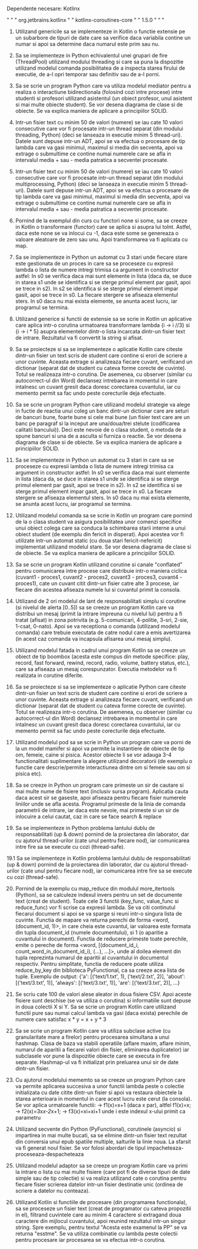 Dependente necesare:
Kotlinx

" <dependency> "
       " <groupId>org.jetbrains.kotlinx</groupId> "
       " <artifactId>kotlinx-coroutines-core</artifactId> "
       " <version>1.5.0</version> "
" </dependency> "


1. Utilizand genericile sa se implementeze in Kotlin o functie extensie pe un subarbore de tipuri de date care sa verifice daca variabila contine un numar si apoi sa determine daca numarul este prim sau nu.

2. Sa se implementeze in Python echivalentul unei grupari de fire (ThreadPool) utilizand modului threading si care sa puna la dispozitie utilizand modelul comanda posibilitatea de a inspecta starea firului de executie, de a-l opri temporar sau definitiv sau de a-l porni.

3. Sa se scrie un program Python care va utiliza modelul mediator pentru a realiza o interactiune bidirectionala (folosind cozi intre procese) intre studenti si profesori utilizand asistentul (un obiect profesor, unul asistent si mai multe obiecte student). Se vor desena diagrama de clase si de obiecte. Se va explica maniera de aplicare a principiilor SOLID.

4. Intr-un fisier text cu minim 50 de valori (numere) se iau cate 10 valori consecutive care vor fi procesate intr-un thread separat (din modului threading, Python) (deci se lanseaza in executie minim 5 thread-uri). Datele sunt depuse intr-un ADT, apoi se va efectua o procesare de tip lambda care va gasi minimul, maximul si media din secventa, apoi va extrage o submultime ce contine numai numerele care se afla in intervalul media + sau - media patratica a secventei procesate.

5. Intr-un fisier text cu minim 50 de valori (numere) se iau cate 10 valori consecutive care vor fi procesate intr-un thread separat (din modului multiprocessing, Python) (deci se lanseaza in executie minim 5 thread-uri). Datele sunt depuse intr-un ADT, apoi se va efectua o procesare de tip lambda care va gasi minimul, maximul si media din secventa, apoi va extrage o submultime ce contine numai numerele care se afla in intervalul media + sau - media patratica a secventei procesate.

6. Pornind de la exemplul din curs cu functori none si some, sa se creeze in Kotlin o transformare (functor) care se aplica si asupra lui toInt. Astfel, daca este none se va inlocui cu -1, daca este some se genereaza o valoare aleatoare de zero sau unu. Apoi transformarea va fi aplicata cu map.

7. Sa se implementeze in Python un automat cu 3 stari unde fiecare stare este gestionata de un proces in care sa se proceseze cu expresii lambda o lista de numere intregi trimisa ca argument in constructor astfel: 
In s0 se verifica daca mai sunt elemente in lista (daca da, se duce in starea s1 unde se identifica si se sterge primul element par gasit, apoi se trece in s2).
In s2 se identifica si se sterge primul element impar gasit, apoi se trece in s0.
La fiecare stergere se afiseaza elementul sters.
In s0 daca nu mai exista elemente, se anunta acest lucru, iar programul se termina.

8. Utilizand generice si functii de extensie sa se scrie in Kotlin un aplicative care aplica intr-o corutina urmatoarea transformare lambda {i -> i //3} si {i -> i * 5} asupra elementelor dintr-o lista incarcata dintr-un fisier text de intrare. Rezultatul va fi convertit la string si afisat.

9. Sa se proiecteze si sa se implementeze o aplicatie Kotlin care citeste dintr-un fisier un text scris de student care contine si erori de scriere a unor cuvinte. Aceasta extrage si analizeaza fiecare cuvant, verificand un dictionar (separat dat de student cu cateva forme corecte de cuvinte). Totul se realizeaza intr-o corutina. De asemenea, cu observer (similar cu autocorrect-ul din Word) declansez intrebarea in momentul in care intalnesc un cuvant gresit daca doresc corectarea cuvantului, iar cu memento permit sa fac undo peste corecturile deja efectuate.


10. Sa se scrie un program Python care utilizand modelul strategie va alege in fuctie de reactia unui coleg un banc dintr-un dictionar care are seturi de bancuri bune, foarte bune si cele mai bune (un fisier text care are un banc pe paragraf si la inceput are una/doua/trei stelute (codificarea calitatii bancului)). Deci este nevoie de o clasa student, o metoda de a spune bancuri si una de a asculta si furniza o reactie. Se vor desena diagrama de clase si de obiecte. Se va explica maniera de aplicare a principiilor SOLID.


11. Sa se implementeze in Python un automat cu 3 stari in care sa se proceseze cu expresii lambda o lista de numere intregi trimisa ca argument in constructor astfel:
In s0 se verifica daca mai sunt elemente in lista (daca da, se duce in starea s1 unde se identifica si se sterge primul element par gasit, apoi se trece in s2).
In s2 se identifica si se sterge primul element impar gasit, apoi se trece in s0.
La fiecare stergere se afiseaza elementul sters.
In s0 daca nu mai exista elemente, se anunta acest lucru, iar programul se termina.

12. Utilizand modelul comanda sa se scrie in Kotlin un program care pornind de la o clasa student va asigura posibilitatea unor comenzi specifice unui obiect colega care sa conduca la schimbarea starii interne a unui obiect student (de exemplu din fericit in disperat). Apoi acestea vor fi utilizate intr-un automat static (cu doua stari fericit-nefericit) implementat utilizand modelul stare. Se vor desena diagrama de clase si de obiecte. Se va explica maniera de aplicare a principiilor SOLID.

13. Sa se scrie un program Kotlin utilizand corutine si canale "conflated" pentru comunicarea intre procese care distribuie intr-o maniera ciclica (cuvant1 - proces1, cuvant2 - proces2, cuvant3 - proces3, cuvant4 - proces1), cate un cuvant citit dintr-un fisier catre alte 3 procese, iar fiecare din acestea afiseaza numele lui si cuvantul primit la consola.

14. Utilizand de 2 ori modelul de lant de responsabilitati simplu si corutine (si nivelul de alerta [0..5]) sa se creeze un program Kotlin care va distribui un mesaj (primit la intrare impreuna cu nivelul lui) pentru a fi tratat (afisat) in zona potrivita (e.g. 5-comunicari, 4-politie, 3-sri, 2-sie, 1-csat, 0-nato). Apoi se va receptiona o comanda (utilizand modelul comanda) care trebuie executata de catre nodul care a emis avertizarea (in acest caz comanda va incapsula afisarea unui mesaj simplu).

15. Utilizand modelul fatada in cadrul unui program Kotlin sa se creeze un obiect de tip boombox (acesta este compus din metode specifice: play, record, fast forward, rewind, record, radio, volume, battery status, etc.), care sa afiseaza un mesaj corespunzator. Executia metodelor va fi realizata in corutine diferite.

16. Sa se proiecteze si sa se implementeze o aplicatie Python care citeste dintr-un fisier un text scris de student care contine si erori de scriere a unor cuvinte. Aceasta extrage si analizeaza fiecare cuvant, verificand un dictionar (separat dat de student cu cateva forme corecte de cuvinte). Totul se realizeaza intr-o corutina. De asemenea, cu observer (similar cu autocorrect-ul din Word) declansez intrebarea in momentul in care intalnesc un cuvant gresit daca doresc corectarea cuvantului, iar cu memento permit sa fac undo peste corecturile deja efectuate.

17. Utilizand modelul pod sa se scrie in Python un program care va porni de la un model mamifer si apoi va permite la instantiere de obiecte de tip om, femeie, caine si pisica. Acestor obiecte li se vor adauga 3-4 functionalitati suplimentare la alegere utilizand decoratorii (de exemplu o functie care descrie/permite interactiunea dintre om si femeie sau om si pisica etc). 

18. Sa se creeze in Python un program care primeste un sir de cautare si mai multe nume de fisiere text (inclusiv sursa program). Aplicatia cauta daca acest sir se gaseste, apoi afiseaza pentru fiecare fisier numerele liniilor unde se afla acesta. Programul primeste de la linia de comanda parametrii de intrare, iar daca este nevoie, mai primeste si un sir de inlocuire a celui cautat, caz in care se face search & replace

19. Sa se implementeze in Python problema lantului dublu de responsabilitati (up & down) pornind de la proiectarea din laborator, dar cu ajutorul thread-urilor (cate unul pentru fiecare nod), iar comunicarea intre fire sa se execute cu cozi (thread-safe).

19.1 Sa se implementeze in Kotlin problema lantului dublu de responsabilitati (up & down) pornind de la proiectarea din laborator, dar cu ajutorul thread-urilor (cate unul pentru fiecare nod), iar comunicarea intre fire sa se execute cu cozi (thread-safe).

20. Pornind de la exemplu cu map_reduce din modulul more_itertools (Python), sa se calculeze indexul invers pentru un set de documente text (creat de student). Toate cele 3 functii (key_func, value_func si reduce_func) vor fi scrise ca expresii lambda. Se va citi continutul fiecarui document si apoi se va sparge si reuni intr-o singura lista de cuvinte. Functia de mapare va returna perechi de forma <word, (document_id, 1)>, in care cheia este cuvantul, iar valoarea este formata din tupla document_id (numele documentului), si 1 (o aparitie a cuvantului in document). Functia de reducere primeste toate perechile, emite o pereche de forma <word, [(document_id_i, count_word_in_document_id_i), (...), ...]>, unde al doilea element din tupla reprezinta numarul de aparitii al cuvantului in documentul respectiv. Pentru simplitate, functia de reducere poate utiliza reduce_by_key din biblioteca PyFunctional, ca sa creeze acea lista de tuple.
Exemplu de output:
{'a':		[('text/1.txt', 1), ('text/2.txt', 2)],
 'about':	[('text/3.txt', 1)],
 'always':	[('text/3.txt', 1)],
 'are':		[('text/3.txt', 2)],
...}

21. Se scriu cate 100 de valori alese aleator in doua fisiere CSV. Apoi aceste fisiere sunt deschise (se va utiliza o corutina) si informatiile sunt depuse in doua colectii X si Y. Sa se scrie un program Kotlin care utilizand functii pure sau numai calcul lambda va gasi (daca exista) perechile de numere care satisfac x * y = x + y * 3

22. Sa se scrie un program Kotlin care va utiliza subclase active (cu granularitate mare a firelor) pentru procesarea simultana a unui hashmap. Clasa de baza va stabili operatiile (aflare maxim, aflare minim, numarul de aparitii a fiecarei valori din fisier, eliminarea duplicatelor) iar subclasele vor pune la dispozitie obiecte care se executa in fire separate. Hashmap-ul va fi initializat prin preluarea unui sir de date dintr-un fisier.

23. Cu ajutorul modelului mememto sa se creeze un program Python care va permite aplicarea succesiva a unor functii lambda peste o colectie initializata cu date citite dintr-un fisier si apoi va restaura obiectele la starea anterioara in momentul in care acest lucru este cerut (la consola). Se vor aplica urmatoarele functii:
-> f1(x)=x+1 (daca x par), altfel f1(x)=x;
-> f2(x)=3x*x-2*x+1;
-> f3(x)=xi+xi+1 unde i este indexul x-ului primit ca parametru 

24. Utilizand secvente din Python (PyFunctional), corutinele (asyncio) si impartirea in mai multe bucati, sa se elimine dintr-un fisier text rezultat din conversia unui epub spatiile multiple, salturile la linie noua. La sfarsit va fi generat noul fisier. Se vor folosi abordari de tipul impacheteaza-proceseaza-despacheteaza

25. Utilizand modelul adaptor sa se creeze un program Kotlin care va primi la intrare o lista cu mai multe fisiere (care pot fi de diverse tipuri de date simple sau de tip colectie) si va realiza utilizand cate o corutina pentru fiecare fisier scrierea datelor intr-un fisier destinatie unic (ordinea de scriere a datelor nu conteaza).

26. Utilizand Kotlin si functiile de procesare (din programarea functionala), sa se proceseze un fisier text (creat de programator cu cateva propozitii in el), filtrand cuvintele care au minim 4 caractere si extragand doua caractere din mijlocul cuvantului, apoi reunind rezultatul intr-un singur string. Spre exemplu, pentru textul "Acesta este examenul la PP" se va returna "esstme". Se va utiliza combinatie cu lambda peste colectii pentru procesare iar procesarea se va efectua intr-o corutina.
